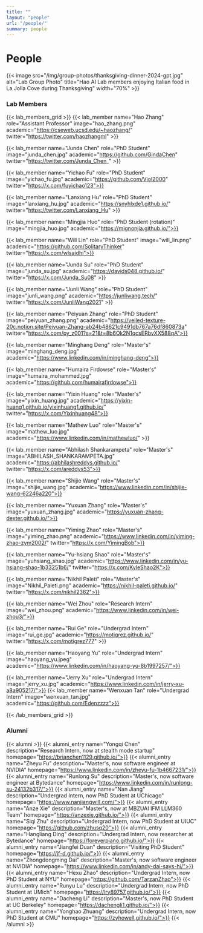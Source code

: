 ```yaml
---
title: ""
layout: "people"
url: "/people/"
summary: people
---
```

# People

<!-- {{< image src="/img/group-photos/thanksgiving-dinner-2024-orig.jpg" alt="Lab Group Photo" title="Hao AI Lab members enjoying Italian food in La Jolla Cove during Thanksgiving" width="70%" >}} -->

{{< image src="/img/group-photos/thanksgiving-dinner-2024-gpt.jpg" alt="Lab Group Photo" title="Hao AI Lab members enjoying Italian food in La Jolla Cove during Thanksgiving" width="70%" >}}


### Lab Members

{{< lab_members_grid >}}
{{< lab_member name="Hao Zhang" role="Assistant Professor" image="hao_zhang.png" academic="https://cseweb.ucsd.edu/~haozhang/" twitter="https://twitter.com/haozhangml" >}}

{{< lab_member name="Junda Chen" role="PhD Student" image="junda_chen.jpg" academic="https://github.com/GindaChen" twitter="https://twitter.com/Junda_Chen_" >}}

{{< lab_member name="Yichao Fu" role="PhD Student" image="yichao_fu.jpg" academic="https://github.com/Viol2000" twitter="https://x.com/fuyichao123">}}

{{< lab_member name="Lanxiang Hu" role="PhD Student" image="lanxiang_hu.jpg" academic="https://snyhlxde1.github.io/" twitter="https://twitter.com/Lanxiang_Hu" >}}

{{< lab_member name="Mingjia Huo" role="PhD Student (rotation)" image="mingjia_huo.jpg" academic="https://mignonjia.github.io/">}}

{{< lab_member name="Will Lin" role="PhD Student" image="will_lin.png" academic="https://github.com/SolitaryThinker" twitter="https://x.com/wlsaidhi">}}

{{< lab_member name="Junda Su" role="PhD Student" image="junda_su.jpg" academic="https://davids048.github.io/" twitter="https://x.com/Junda_Su08" >}}

{{< lab_member name="Junli Wang" role="PhD Student" image="junli_wang.png" academic="https://junliwang.tech/" twitter="https://x.com/JunliWang2021" >}}

{{< lab_member name="Peiyuan Zhang" role="PhD Student" image="peiyuan_zhang.png" academic="https://veiled-texture-20c.notion.site/Peiyuan-Zhang-ab24b48621c9491db767a76df860873a" twitter="https://x.com/py_z001?s=21&t=8b6Ok2N1qcsERbvXX588qA">}}

{{< lab_member name="Minghang Deng" role="Master's" image="minghang_deng.jpg" academic="https://www.linkedin.com/in/minghang-deng">}}

{{< lab_member name="Humaira Firdowse" role="Master's" image="humaira_mohammed.jpg" academic="https://github.com/humairafirdowse">}}

<!-- 
{{< lab_member name="Ashwin Ramachandran" role="Master's" image="ashwin_ramachandran.jpg" academic="https://ashwinramachandran2002.github.io/">}}
-->

{{< lab_member name="Yixin Huang" role="Master's" image="yixin_huang.jpg" academic="https://yixin-huang1.github.io/yixinhuang1.github.io/" twitter="https://x.com/Yixinhuang48">}}

{{< lab_member name="Mathew Luo" role="Master's" image="mathew_luo.jpg" academic="https://www.linkedin.com/in/mathewluo/" >}}

{{< lab_member name="Abhilash Shankarampeta" role="Master's" image="ABHILASH_SHANKARAMPETA.jpg" academic="https://abhilashreddys.github.io/" twitter="https://x.com/areddys53">}}

{{< lab_member name="Shijie Wang" role="Master's" image="shijie_wang.jpg" academic="https://www.linkedin.com/in/shijie-wang-62246a220">}}

<!-- 
{{< lab_member name="Daniel Zhao" role="Master's" image="daniel_zhao.png" academic="https://astradzhao.github.io/" twitter="https://x.com/astradzhao">}}
-->

{{< lab_member name="Yuxuan Zhang" role="Master's" image="yuxuan_zhang.jpg" academic="https://yuxuan-zhang-dexter.github.io/">}}

{{< lab_member name="Yiming Zhao" role="Master's" image="yiming_zhao.png" academic="https://www.linkedin.com/in/yiming-zhao-zym2002/" twitter="https://x.com/YimingBob">}}


{{< lab_member name="Yu-hsiang Shao" role="Master's" image="yuhsiang_shao.jpg" academic="https://www.linkedin.com/in/yu-hsiang-shao-1b33251b6/" twitter="https://x.com/KyleShao2K">}}

{{< lab_member name="Nikhil Paleti" role="Master's" image="Nikhil_Paleti.png" academic="https://nikhil-paleti.github.io/" twitter="https://x.com/nikhil2362">}}

<!--
{{< lab_member name="Yongqi Chen" role="Research Intern" image="yongqi_chen.jpg" academic="https://brianchen1129.github.io/">}}
-->

{{< lab_member name="Wei Zhou" role="Research Intern" image="wei_zhou.png" academic="https://www.linkedin.com/in/wei-zhou3/">}} 

<!-- 
{{< lab_member name="Jason Kong" role="Undergrad Intern" image="jason_kong.jpg" academic="https://www.jasonkongie.com/" twitter="https://x.com/JasonkongLLM">}}
-->

<!-- {{< lab_member name="Jonathan Nitisastro" role="Undergrad Intern" image="jonathan_nitisastro.jpg" academic="https://www.linkedin.com/in/jonathan-nitisastro-ba781b193/">}} 
-->

{{< lab_member name="Rui Ge" role="Undergrad Intern" image="rui_ge.jpg" academic="https://motigrez.github.io/" twitter="https://x.com/motigrez777" >}}

{{< lab_member name="Haoyang Yu" role="Undergrad Intern" image="haoyang_yu.jpeg" academic="https://www.linkedin.com/in/haoyang-yu-8b1997257/">}}

{{< lab_member name="Jerry Xu" role="Undergrad Intern" image="jerry_xu.jpg" academic="https://www.linkedin.com/in/jerry-xu-a8a905217/">}}
{{< lab_member name="Wenxuan Tan" role="Undergrad Intern" image="wenxuan_tan.jpg" academic="https://github.com/Edenzzzz">}}

{{< /lab_members_grid >}}

### Alumni
{{< alumni >}}
{{< alumni_entry name="Yongqi Chen" description="Research Intern, now at stealth mode startup" homepage="https://brianchen1129.github.io/">}}
{{< alumni_entry name="Zheyu Fu" description="Master's, now software engineer at NVIDIA" homepage="https://www.linkedin.com/in/zheyu-fu-1b4667231/">}}
{{< alumni_entry name="Runlong Su" description="Master's, now software engineer at Bytedance" homepage="https://www.linkedin.com/in/runlong-su-24132b317/">}}
{{< alumni_entry name="Nan Jiang" description="Undergrad Intern, now PhD Student at UChicago" homepage="https://www.nanjiangwill.com/">}}
{{< alumni_entry name="Anze Xie" description="Master's, now at MBZUAI IFM LLM360 Team" homepage="https://anzexie.github.io/">}}
{{< alumni_entry name="Siqi Zhu" description="Undergrad Intern, now PhD Student at UIUC" homepage="https://github.com/zhusq20">}}
{{< alumni_entry name="Hangliang Ding" description="Undergrad Intern, now researcher at Bytedance" homepage="https://foreverpiano.github.io/">}}
{{< alumni_entry name="Jiangfei Duan" description="Visiting PhD Student" homepage="https://jf-d.github.io/">}}
{{< alumni_entry name="Zhongdongming Dai" description="Master's, now software engineer at NVIDIA" homepage="https://www.linkedin.com/in/andy-dai-says-hi/">}}
{{< alumni_entry name="Hexu Zhao" description="Undergrad Intern, now PhD Student at NYU" homepage="https://github.com/TarzanZhao">}}
{{< alumni_entry name="Runyu Lu" description="Undergrad Intern, now PhD Student at UMich" homepage="https://lry89757.github.io/">}}
{{< alumni_entry name="Dacheng Li" description="Master's, now PhD Student at UC Berkeley" homepage="https://dachengli1.github.io/">}}
{{< alumni_entry name="Yonghao Zhuang" description="Undergrad Intern, now PhD Student at CMU" homepage="https://zyhowell.github.io/">}}
{{< /alumni >}}
